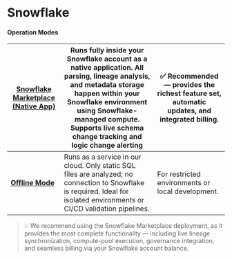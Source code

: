 # Snowflake

#### Operation Modes

| [**Snowflake Marketplace (Native App)**](snowflake-marketplace-native-app/) | Runs fully inside your Snowflake account as a native application. All parsing, lineage analysis, and metadata storage happen within your Snowflake environment using Snowflake-managed compute. Supports live schema change tracking and logic change alerting | ✅ Recommended — provides the richest feature set, automatic updates, and integrated billing. |
| --------------------------------------------------------------------------- | -------------------------------------------------------------------------------------------------------------------------------------------------------------------------------------------------------------------------------------------------------------- | -------------------------------------------------------------------------------------------- |
| [**Offline Mode**](offline-mode.md)                                         | Runs as a service in our cloud. Only static SQL files are analyzed; no connection to Snowflake is required. Ideal for isolated environments or CI/CD validation pipelines.                                                                                     | For restricted environments or local development.                                            |

> 💡 We recommend using the Snowflake Marketplace deployment, as it provides the most complete functionality — including live lineage synchronization, compute-pool execution, governance integration, and seamless billing via your Snowflake account balance.
